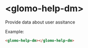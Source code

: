 # &lt;glomo-help-dm&gt;

Provide data about user assitance 

Example:
```html
<glomo-help-dm></glomo-help-dm>
```
